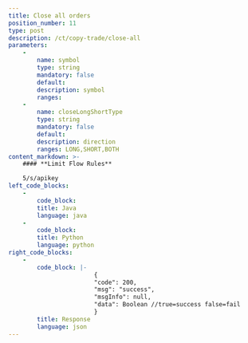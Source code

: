 ```yaml
---
title: Close all orders
position_number: 11
type: post
description: /ct/copy-trade/close-all  	
parameters:
    -
        name: symbol
        type: string
        mandatory: false
        default:
        description: symbol
        ranges:
    -
        name: closeLongShortType
        type: string
        mandatory: false
        default:
        description: direction
        ranges: LONG,SHORT,BOTH
content_markdown: >-
    #### **Limit Flow Rules**

    5/s/apikey
left_code_blocks:
    - 
        code_block:
        title: Java
        language: java
    - 
        code_block:
        title: Python
        language: python
right_code_blocks:
    - 
        code_block: |-
                        {
                        "code": 200,
                        "msg": "success",
                        "msgInfo": null,
                        "data": Boolean //true=success false=fail
                        }
        title: Response
        language: json
---
```

